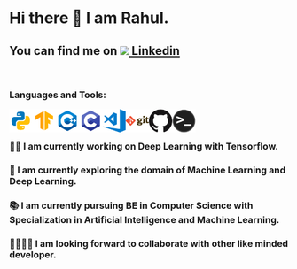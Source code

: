 # Hi there 👋 I am Rahul.


## You can find me on [![ ](https://i.stack.imgur.com/gVE0j.png) Linkedin](https://www.linkedin.com/in/rahuljana-4/)


<br />

### Languages and Tools:
<img align="left" alt="Python" width="42px" src="https://raw.githubusercontent.com/RahulJana/RahulJana/main/Logo/icons8-python-144.png" />

<img align="left" alt="TensorFlow" width="42px" src="https://raw.githubusercontent.com/RahulJana/RahulJana/main/Logo/icons8-tensorflow-144.png" />

<img align="left" alt="C++" width="42px" src="https://raw.githubusercontent.com/RahulJana/RahulJana/main/Logo/icons8-c%2B%2B-144.png" />

<img align="left" alt="C" width="42px" src="https://raw.githubusercontent.com/RahulJana/RahulJana/main/Logo/icons8-c-programming-144.png" />

<img align="left" alt="Visual Studio Code" width="42px" src="https://raw.githubusercontent.com/github/explore/80688e429a7d4ef2fca1e82350fe8e3517d3494d/topics/visual-studio-code/visual-studio-code.png" />

<img align="left" alt="Git" width="42px" src="https://raw.githubusercontent.com/github/explore/80688e429a7d4ef2fca1e82350fe8e3517d3494d/topics/git/git.png" />

<img align="left" alt="GitHub" width="42px" src="https://raw.githubusercontent.com/github/explore/78df643247d429f6cc873026c0622819ad797942/topics/github/github.png"/>

<img align="left" alt="Terminal" width="42px" src="https://raw.githubusercontent.com/github/explore/80688e429a7d4ef2fca1e82350fe8e3517d3494d/topics/terminal/terminal.png" />
<br />
<br />



### 💪🏼 I am currently working on Deep Learning with Tensorflow.
### 🔭 I am currently exploring the domain of Machine Learning and Deep Learning.
### 📚 I am currently pursuing BE in Computer Science with Specialization in Artificial Intelligence and Machine Learning.
### 🤜🏼🤛🏼 I am looking forward to collaborate with other like minded developer.
